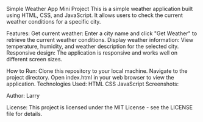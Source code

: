 Simple Weather App Mini Project
This is a simple weather application built using HTML, CSS, and JavaScript. It allows users to check the current weather conditions for a specific city.

Features:
Get current weather: Enter a city name and click "Get Weather" to retrieve the current weather conditions.
Display weather information: View temperature, humidity, and weather description for the selected city.
Responsive design: The application is responsive and works well on different screen sizes.

How to Run:
Clone this repository to your local machine.
Navigate to the project directory.
Open index.html in your web browser to view the application.
Technologies Used:
HTML
CSS
JavaScript
Screenshots:

Author:
Larry

License:
This project is licensed under the MIT License - see the LICENSE file for details.

